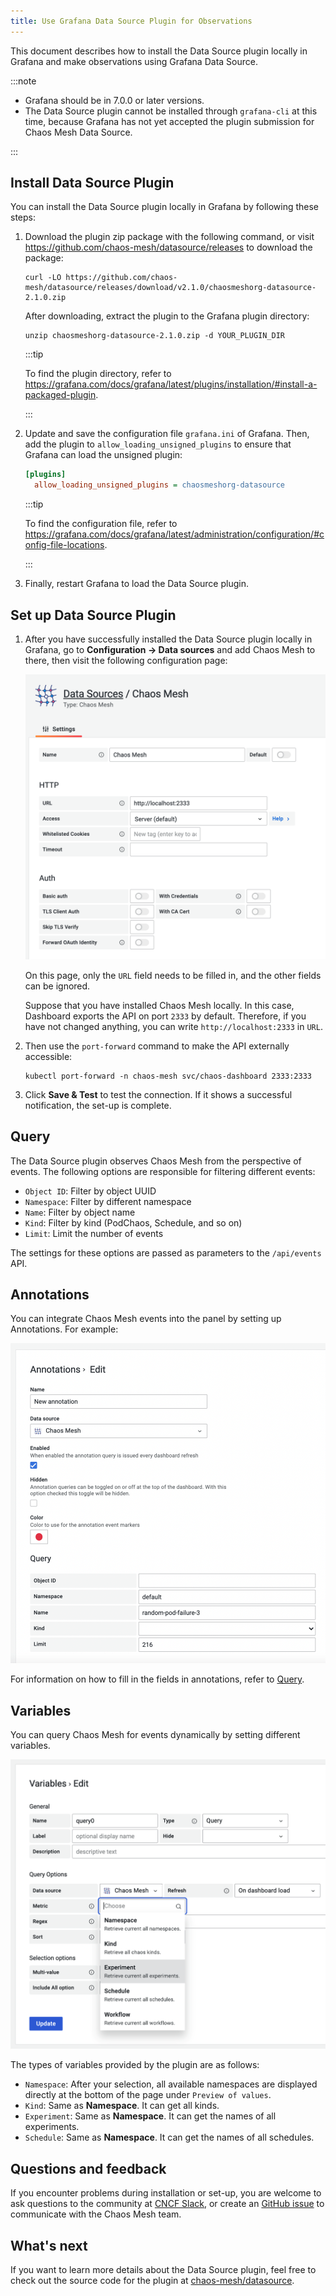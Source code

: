```yaml
---
title: Use Grafana Data Source Plugin for Observations
---
```


This document describes how to install the Data Source plugin locally in Grafana and make observations using Grafana Data Source.

:::note

- Grafana should be in 7.0.0 or later versions.
- The Data Source plugin cannot be installed through `grafana-cli` at this time, because Grafana has not yet accepted the plugin submission for Chaos Mesh Data Source.

:::

## Install Data Source Plugin

You can install the Data Source plugin locally in Grafana by following these steps:

1. Download the plugin zip package with the following command, or visit <https://github.com/chaos-mesh/datasource/releases> to download the package:

   ```shell
   curl -LO https://github.com/chaos-mesh/datasource/releases/download/v2.1.0/chaosmeshorg-datasource-2.1.0.zip
   ```

   After downloading, extract the plugin to the Grafana plugin directory:

   ```shell
   unzip chaosmeshorg-datasource-2.1.0.zip -d YOUR_PLUGIN_DIR
   ```

   :::tip

   To find the plugin directory, refer to <https://grafana.com/docs/grafana/latest/plugins/installation/#install-a-packaged-plugin>.

   :::

2. Update and save the configuration file `grafana.ini` of Grafana. Then, add the plugin to `allow_loading_unsigned_plugins` to ensure that Grafana can load the unsigned plugin:

   ```ini
   [plugins]
     allow_loading_unsigned_plugins = chaosmeshorg-datasource
   ```

   :::tip

   To find the configuration file, refer to <https://grafana.com/docs/grafana/latest/administration/configuration/#config-file-locations>.

   :::

3. Finally, restart Grafana to load the Data Source plugin.

## Set up Data Source Plugin

1. After you have successfully installed the Data Source plugin locally in Grafana, go to **Configuration -> Data sources** and add Chaos Mesh to there, then visit the following configuration page:

   ![Configuration page](img/grafana/settings.png)

   On this page, only the `URL` field needs to be filled in, and the other fields can be ignored.

   Suppose that you have installed Chaos Mesh locally. In this case, Dashboard exports the API on port `2333` by default. Therefore, if you have not changed anything, you can write `http://localhost:2333` in `URL`.

2. Then use the `port-forward` command to make the API externally accessible:

   ```shell
   kubectl port-forward -n chaos-mesh svc/chaos-dashboard 2333:2333
   ```

3. Click **Save & Test** to test the connection. If it shows a successful notification, the set-up is complete.

## Query

The Data Source plugin observes Chaos Mesh from the perspective of events. The following options are responsible for filtering different events:

- `Object ID`: Filter by object UUID
- `Namespace`: Filter by different namespace
- `Name`: Filter by object name
- `Kind`: Filter by kind (PodChaos, Schedule, and so on)
- `Limit`: Limit the number of events

The settings for these options are passed as parameters to the `/api/events` API.

## Annotations

You can integrate Chaos Mesh events into the panel by setting up Annotations. For example:

![Annotations](img/grafana/annotations.png)

For information on how to fill in the fields in annotations, refer to [Query](#query).

## Variables

You can query Chaos Mesh for events dynamically by setting different variables.

![Variables](https://raw.githubusercontent.com/chaos-mesh/datasource/master/src/img/variables.png)

The types of variables provided by the plugin are as follows:

- `Namespace`: After your selection, all available namespaces are displayed directly at the bottom of the page under `Preview of values`.
- `Kind`: Same as **Namespace**. It can get all kinds.
- `Experiment`: Same as **Namespace**. It can get the names of all experiments.
- `Schedule`: Same as **Namespace**. It can get the names of all schedules.

## Questions and feedback

If you encounter problems during installation or set-up, you are welcome to ask questions to the community at [CNCF Slack](https://cloud-native.slack.com/archives/C0193VAV272), or create an [GitHub issue](https://github.com/chaos-mesh/datasource/issues) to communicate with the Chaos Mesh team.

## What's next

If you want to learn more details about the Data Source plugin, feel free to check out the source code for the plugin at [chaos-mesh/datasource](https://github.com/chaos-mesh/datasource).
